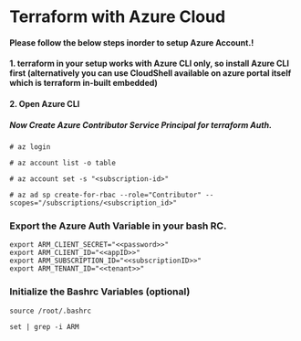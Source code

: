 # Terraform with Azure Cloud 

#### Please follow the below steps inorder to setup Azure Account.!

#### 1. terraform in your setup works with Azure CLI only, so install Azure CLI first (alternatively you can use CloudShell available on azure portal itself which is terraform in-built embedded)

#### 2. Open Azure CLI 

##### Now Create Azure Contributor Service Principal for terraform Auth.

```
# az login 
```

```
# az account list -o table 
```

```
# az account set -s "<subscription-id>"
```

```
# az ad sp create-for-rbac --role="Contributor" --scopes="/subscriptions/<subscription_id>"
```




### Export the Azure Auth Variable in your bash RC. 
```
export ARM_CLIENT_SECRET="<<password>>"
export ARM_CLIENT_ID="<<appID>>"
export ARM_SUBSCRIPTION_ID="<<subscriptionID>>"
export ARM_TENANT_ID="<<tenant>>"
```

### Initialize the Bashrc Variables (optional)
```
source /root/.bashrc
```

```
set | grep -i ARM
```
